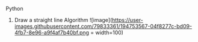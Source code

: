 Python
1. Draw a straight line
Algorithm
![image](https://user-images.githubusercontent.com/79833361/194753567-04f8277c-bd09-4fb7-8e96-a9f4af7b40bf.png  = width=100)
